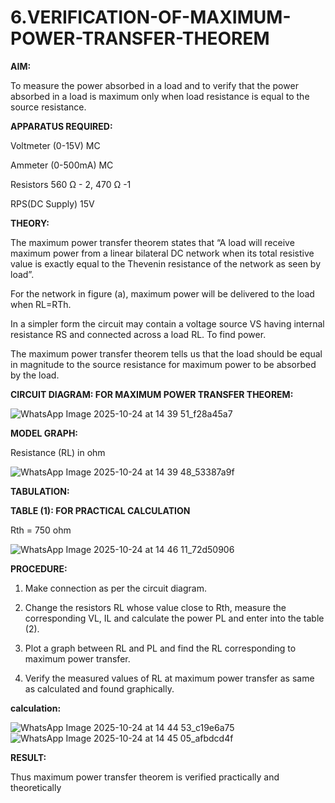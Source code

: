 # 6.VERIFICATION-OF-MAXIMUM-POWER-TRANSFER-THEOREM

**AIM:**

To measure the power absorbed in a load and to verify that the power absorbed in a load is maximum only when load resistance is equal to the source resistance.

**APPARATUS REQUIRED:**

Voltmeter (0-15V) MC

Ammeter (0-500mA) MC

Resistors 560 Ω - 2, 470 Ω -1

RPS(DC Supply)  15V	

**THEORY:**

The maximum power transfer theorem states that “A load will receive maximum power from a linear bilateral DC network when its total resistive value is exactly equal to the Thevenin resistance of the network as seen by load”.

For the network in figure (a), maximum power will be delivered to the load when RL=RTh.

In a simpler form the circuit may contain a voltage source VS having internal resistance RS and connected across a load RL. To find power.
 
The maximum power transfer theorem tells us that the load should be equal in magnitude to the source resistance for maximum power to be absorbed by the load.

**CIRCUIT DIAGRAM: FOR MAXIMUM POWER TRANSFER THEOREM:**

![WhatsApp Image 2025-10-24 at 14 39 51_f28a45a7](https://github.com/user-attachments/assets/bd488914-4c14-4c63-aaf3-0f55e155c750)


**MODEL GRAPH:**

Resistance (RL) in ohm

![WhatsApp Image 2025-10-24 at 14 39 48_53387a9f](https://github.com/user-attachments/assets/adbb60dc-766c-4f21-b574-a3d3c255c3b6)


**TABULATION:**			


**TABLE (1): FOR PRACTICAL CALCULATION**

   Rth = 750 ohm

   ![WhatsApp Image 2025-10-24 at 14 46 11_72d50906](https://github.com/user-attachments/assets/b1c47a41-90dd-4e96-831d-70f17583cf6f)




**PROCEDURE:**

1.	Make connection as per the circuit diagram.

2.	Change the resistors RL whose value close to Rth, measure the corresponding VL, IL and calculate the power PL and enter into the table (2).

3.	Plot a graph between RL and PL and find the RL corresponding to maximum power transfer.

4.	Verify the measured values of RL at maximum power transfer as same as calculated and found graphically.

**calculation:** 

![WhatsApp Image 2025-10-24 at 14 44 53_c19e6a75](https://github.com/user-attachments/assets/572a5ffe-5f93-4d33-b8f7-2ef2e3a23b9c)
![WhatsApp Image 2025-10-24 at 14 45 05_afbdcd4f](https://github.com/user-attachments/assets/17874796-15fe-4a88-85f4-27917ef04976)



**RESULT:**

Thus maximum power transfer theorem is verified practically and theoretically



